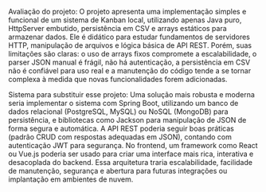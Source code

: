 Avaliação do projeto:
O projeto apresenta uma implementação simples e funcional de um sistema de Kanban local, utilizando apenas Java puro, HttpServer embutido, persistência em CSV e arrays estáticos para armazenar dados. Ele é didático para estudar fundamentos de servidores HTTP, manipulação de arquivos e lógica básica de API REST. Porém, suas limitações são claras: o uso de arrays fixos compromete a escalabilidade, o parser JSON manual é frágil, não há autenticação, a persistência em CSV não é confiável para uso real e a manutenção do código tende a se tornar complexa à medida que novas funcionalidades forem adicionadas.

Sistema para substituir esse projeto:
Uma solução mais robusta e moderna seria implementar o sistema com Spring Boot, utilizando um banco de dados relacional (PostgreSQL, MySQL) ou NoSQL (MongoDB) para persistência, e bibliotecas como Jackson para manipulação de JSON de forma segura e automática. A API REST poderia seguir boas práticas (padrão CRUD com respostas adequadas em JSON), contando com autenticação JWT para segurança. No frontend, um framework como React ou Vue.js poderia ser usado para criar uma interface mais rica, interativa e desacoplada do backend. Essa arquitetura traria escalabilidade, facilidade de manutenção, segurança e abertura para futuras integrações ou implantação em ambientes de nuvem.
